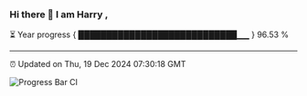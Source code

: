 ### Hi there 👋 I am Harry , 

⏳ Year progress { ████████████████████████████▁▁ } 96.53 %

---

⏰ Updated on Thu, 19 Dec 2024 07:30:18 GMT

![Progress Bar CI](https://github.com/duykhang68/duykhang68/workflows/Progress%20Bar%20CI/badge.svg)
